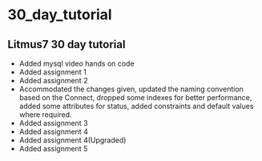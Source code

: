 # 30_day_tutorial
Litmus7 30 day tutorial
-----------------------

- Added mysql video hands on code
- Added assignment 1
- Added assignment 2
- Accommodated the changes given, updated the naming convention based on the Connect, dropped some indexes for better performance, added some attributes for status, added constraints and default values where required.
- Added assignment 3
- Added assignment 4
- Added assignment 4(Upgraded)
- Added assignment 5

